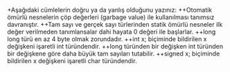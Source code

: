 +Aşağıdaki cümlelerin doğru ya da yanlış olduğunu yazınız:
++Otomatik ömürlü nesnelerin çöp değerleri (garbage value) ile kullanılması tanımsız davranıştır.
++Tam sayı ve gerçek sayı türlerinden statik ömürlü nesneler ilk değer verilmeden tanımlansalar dahi hayata 0 değeri ile başlarlar.
++long long türü en az 4 byte olmak zorundadır.
++int x; biçiminde bildirilen x değişkeni işaretli int türündendir.
++long türünden bir değişken int türünden bir değişkene göre daha büyük tam sayıları tutabilir.
++signed x; biçiminde bildirilen x değişkeni işaretli char türündendir.
